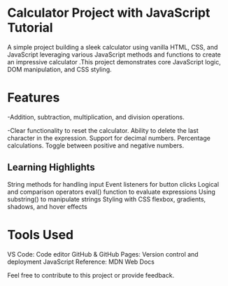 # Calculator Project with JavaScript Tutorial
 A simple project building a sleek calculator using vanilla HTML, CSS, and JavaScript leveraging various JavaScript methods and functions to create an impressive calculator .This project demonstrates core JavaScript logic, DOM manipulation, and CSS styling.

# Features
-Addition, subtraction, multiplication, and division operations.

-Clear functionality to reset the calculator.
Ability to delete the last character in the expression.
Support for decimal numbers.
Percentage calculations.
Toggle between positive and negative numbers.

## Learning Highlights

String methods for handling input
Event listeners for button clicks
Logical and comparison operators
eval() function to evaluate expressions
Using substring() to manipulate strings
Styling with CSS flexbox, gradients, shadows, and hover effects

# Tools Used
VS Code: Code editor
GitHub & GitHub Pages: Version control and deployment
JavaScript Reference: MDN Web Docs

Feel free to contribute to this project or provide feedback.


